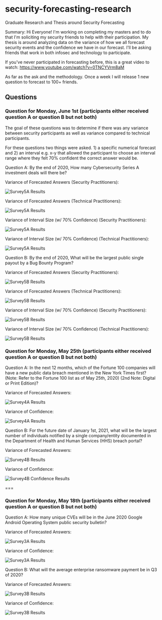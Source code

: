 # security-forecasting-research
Graduate Research and Thesis around Security Forecasting

Summary:
Hi Everyone! I'm working on completing my masters and to do that I'm soliciting my security friends to help with their participation. My thesis is around analyzing data on the variance of how we all forecast security events and the confidence we have in our forecast. I'll be asking friends that work in both infosec and technology to participate. 

If you've never participated in forecasting before, this is a great video to watch: https://www.youtube.com/watch?v=0TNCYVrm8aM

As far as the ask and the methodology.
Once a week I will release 1 new question to forecast to 100+ friends. 

## Questions

### Question for Monday, June 1st (participants either received question A or question B but not both)

The goal of these questions was to determine if there was any variance between security participants as well as variance compared to technical participants. 

For these questions two things were asked. 1) a specific numerical forecast and 2) an interval e.g. x-y that allowed the participant to choose an interval range where they felt 70% confident the correct answer would be.


Question A:
By the end of 2020, How many Cybersecurity Series A investment deals will there be?

Variance of Forecasted Answers (Security Practitioners):

![Survey5A Results](results/survey_5a_s_forecast_results.png)

Variance of Forecasted Answers (Technical Practitioners):

![Survey5A Results](results/survey_5a_t_forecast_results.png)

Variance of Interval Size (w/ 70% Confidence) (Security Practitioners):

![Survey5A Results](results/survey_5a_s_interval_size_results.png)

Variance of Interval Size (w/ 70% Confidence) (Technical Practitioners):

![Survey5A Results](results/survey_5a_t_interval_size_results.png)

Question B:
By the end of 2020, What will be the largest public single payout by a Bug Bounty Program?

Variance of Forecasted Answers (Security Practitioners):

![Survey5B Results](results/survey_5b_s_forecast_results.png)

Variance of Forecasted Answers (Technical Practitioners):

![Survey5B Results](results/survey_5b_t_forecast_results.png)

Variance of Interval Size (w/ 70% Confidence) (Security Practitioners):

![Survey5B Results](results/survey_5b_s_interval_size_results.png)

Variance of Interval Size (w/ 70% Confidence) (Technical Practitioners):

![Survey5B Results](results/survey_5b_t_interval_size_results.png)


### Question for Monday, May 25th (participants either received question A or question B but not both)

Question A:
In the next 12 months, which of the Fortune 100 companies will have a new public data breach mentioned in the New York Times first? (Note: Refer to the Fortune 100 list as of May 25th, 2020) (2nd Note: Digital or Print Edition)?

Variance of Forecasted Answers:

![Survey4A Results](results/survey_4a_forecast_results.png)

Variance of Confidence:

![Survey4A Results](results/survey_4a_confidence_results.png)

Question B:
For the future date of January 1st, 2021, what will be the largest number of individuals notified by a single company/entity documented in the Department of Health and Human Services (HHS) breach portal?

Variance of Forecasted Answers:

![Survey4B Results](results/survey_4b_forecast_results.png)

Variance of Confidence:

![Survey4B Confidence Results](results/survey_4b_confidence_results.png)

===

### Question for Monday, May 18th (participants either received question A or question B but not both)


Question A:
How many unique CVEs will be in the June 2020 Google Android Operating System public security bulletin?

Variance of Forecasted Answers:

![Survey3A Results](results/survey_3a_forecast_results.png)

Variance of Confidence:

![Survey3A Results](results/survey_3a_confidence_results.png)

Question B:
What will the average enterprise ransomware payment be in Q3 of 2020?

Variance of Forecasted Answers:

![Survey3B Results](results/survey_3b_forecast_results.png)

Variance of Confidence:

![Survey3B Results](results/survey_3b_confidence_results.png)

